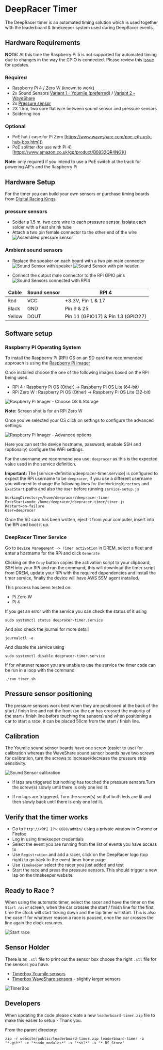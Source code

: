 # DeepRacer Timer

The DeepRacer timer is an automated timing solution which is used together with the leaderboard & timekeeper system used during DeepRacer events.

## Hardware Requirements

**NOTE:** At this time the Raspberry Pi 5 is not supported for automated timing due to changes in the way the GPIO is connected.  Please review this [issue](https://github.com/aws-solutions-library-samples/guidance-for-aws-deepracer-event-management/issues/14) for updates.

### Required

- Raspberry Pi 4 / Zero W (known to work)
- 2x Sound Sensors [Variant 1 - Youmile (preferred)](https://www.amazon.co.uk/Youmile-Sensitivity-Microphone-Detection-Arduino/dp/B07Q1BYDS7/ref=sr_1_1_sspa?crid=YZ2AA2SUOG67&keywords=sound+sensor&qid=1655970264&sprefix=sound+sensor%2Caps%2C84&sr=8-1-spons&psc=1&smid=A3BN2T8LLIRB5S&spLa=ZW5jcnlwdGVkUXVhbGlmaWVyPUExMU5PTFY5WTlKTk8wJmVuY3J5cHRlZElkPUEwODEwNzkzM1ZCVU42MDdJQTdVUSZlbmNyeXB0ZWRBZElkPUEwNzMzMTg2MzNISEdLSjhINDRHNCZ3aWRnZXROYW1lPXNwX2F0ZiZhY3Rpb249Y2xpY2tSZWRpcmVjdCZkb05vdExvZ0NsaWNrPXRydWU=) / [Variant 2 - WaveShare](https://www.waveshare.com/sound-sensor.htm)
- 2x [Pressure sensor](https://www.amazon.co.uk/gp/product/B07PM5PTPQ)
- 2X 1.5m, two core flat wire between sound sensor and pressure sensors
- Soldering iron

### Optional

- PoE hat / case for Pi Zero [https://www.waveshare.com/poe-eth-usb-hub-box.htm]()
- PoE splitter (for use with Pi 4) [https://www.amazon.co.uk/gp/product/B0832QR4NG]()

**Note:** only required if you intend to use a PoE switch at the track for powering AP's and the Raspberry Pi

## Hardware Setup

For the timer you can build your own sensors or purchase timing boards from [Digital Racing Kings](https://digitalracingkings.com/)

### pressure sensors

- Solder a 1.5 m, two core wire to each pressure sensor. Isolate each solder with a heat shrink tube
- Attach a two pin female connector to the other end of the wire
  ![Assembled pressure sensor](./docs/images/pressure_sensor_assembled.jpg)

### Ambient sound sensors

- Replace the speaker on each board with a two pin male connector
  ![Sound Sensor with speaker](./docs/images/sound_sensor_with_speaker.jpg)
  ![Sound Sensor with pin header](./docs/images/sound_sensor_with_pin_header.jpg)

- Connect the output male connector to the RPI GPIO pins
  ![Sound Sensors connected with RPI4](./docs/images/sound_sensors_connected_to_rpi4.jpg)

| Cable  | Sound sensor | RPI 4                             |
| ------ | ------------ | --------------------------------- |
| Red    | VCC          | +3.3V, Pin 1 & 17                 |
| Black  | GND          | Pin 9 & 25                        |
| Yellow | DOUT         | Pin 11 (GPIO17) & Pin 13 (GPIO27) |

## Software setup

### Raspberry Pi Operating System

To install the Raspberry Pi (RPi) OS on an SD card the recommended approach is using the [Raspberry Pi Imager](https://www.raspberrypi.com/software/)

Once installed choose the one of the following images based on the RPi being used.

- RPi 4 : Raspberry Pi OS (Other) -> Raspberry Pi OS Lite (64-bit)
- RPi Zero W : Raspberry Pi OS (Other) -> Raspberry Pi OS Lite (32-bit)

![Raspberry Pi Imager - Choose OS & Storage](./docs/images/pi_imager_os.png)

**Note:** Screen shot is for an RPi Zero W

Once you've selected your OS click on settings to configure the advanced settings.

![Raspberry Pi Imager - Advanced options](./docs/images/pi_imager_advanced.png)

Here you can set the device hostname, password, enabale SSH and (optionally) configure the WiFi settings.

For the username we recommend you use: `deepracer` as this is the expected value used in the service definition.

**Important:** The [service-definition/deepracer-timer.service] is configured to expect the RPi username to be `deepracer`, if you use a different username you will need to change the following lines for the `WorkingDirectory` and `ExecStart` paths and also the `User` before running `service-setup.js`

```
WorkingDirectory=/home/deepracer/deepracer-timer
ExecStart=node /home/deepracer/deepracer-timer/timer.js
Restart=on-failure
User=deepracer
```

Once the SD card has been written, eject it from your computer, insert into the RPi and boot it up.

### DeepRacer Timer Service

Go to `Device Management -> Timer activation` in DREM, select a fleet and enter a hostname for the RPi and click `Generate`

Clicking on the `Copy` button copies the activation script to your clipboard, SSH into your RPi and run the command, this will download the timer script from DREM, update your RPi with the required dependencies and install the timer service, finally the device will have AWS SSM agent installed.

This process has been tested on:

- Pi Zero W
- Pi 4

If you get an error with the service you can check the status of it using

    sudo systemctl status deepracer-timer.service

And also check the journal for more detail

    journalctl -e

And disable the service using

    sudo systemctl disable deepracer-timer.service

If for whatever reason you are unable to use the service the timer code can be run in a loop with the command

    ./run_timer.sh

## Pressure sensor positioning

The pressure sensors work best when they are positioned at the back of the start / finish line and not the front (so the car has crossed the majority of the start / finish line before touching the sensors) and when positioning a car to start a race, it can be placed 50cm from the start / finish line.

## Calibration

The Youmile sound sensor boards have one screw (easier to use) for calibration whereas the WaveShare sound sensor boards have two screws for calibration, turn the screws to increase/decrease the pressure strip sensitivity.

![Sound Sensor calibration](./docs/images/sound_sensor_calibration.jpg)

- If laps are triggered but nothing has touched the pressure sensors.Turn the screw(s) slowly until there is only one led lit.

- If no laps are triggered. Turn the screw(s) so that both leds are lit and then slowly back until there is only one led lit.

## Verify that the timer works

- Go to `http://<RPI IP>:8080/admin/` using a private window in Chrome or Firefox
- Log in using timekeeper credentials
- Select the event you are running from the list of events you have access to
- Use `Registration` and add a racer, click on the DeepRacer logo (top right) to go back to the event timer home page
- Use `Timekeeper` select the racer you just added and test
- Start the race and press the pressure sensors. This should trigger a new lap on the timekeeper website

## Ready to Race ?

When using the automatic timer, select the racer and have the timer on the `Start race?` screen, when the car crosses the start / finish line for the first time the clock will start ticking down and the lap timer will start. This is also the case if for whatever reason a race is paused, once the car crosses the line again the clock resumes.

![Start race](./docs/images/timer.png)

## Sensor Holder

There is an `.stl` file to print out the sensor box choose the right `.stl` file for the sensors you have.

- [Timerbox Youmile sensors](./stl/timerbox_youmile.stl)
- [Timerbox WaveShare sensors](./stl/timerbox_waveshare.stl) - slightly larger sensors

![TimerBox](./docs/images/timerbox.png)

## Developers

When updating the code please create a new `leaderboard-timer.zip` file to make this easier to setup - Thank you.

From the parent directory:

```
zip -r website/public/leaderboard-timer.zip leaderboard-timer -x "*.git*" -x "*node_modules*" -x "*stl*" -x "*.DS_Store"
```
